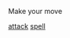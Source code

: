 Make your move

[attack](https://github.com/seanewest/rpg/blob/master/moves/a.md)
[spell](undefined/s.md)
